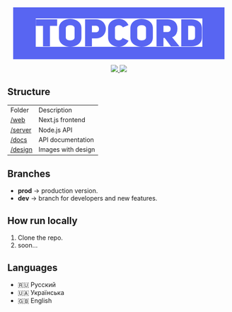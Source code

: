 <div style="background: #5865F2; padding: 5%; margin: 2.5%; 0" align="center">
    <img src="./github-logo.png" />
</div>

<div align="center">
    <a href="https://discord.gg/ryk4K5kRJq">
        <img src="https://img.shields.io/discord/761596363795988561" />
    </a>
       <a href="https://github.com/vitaliyirtlach/riod.js">
        <img src="https://img.shields.io/github/stars/TopCord-Team/bots.topcord.ru?style=social" />
    </a>
</div>

## Structure

<table> 
  <tr>
     <td>Folder</td>
     <td>Description</td>
  </tr>
  <tr>
    <td><a href="web">/web</a></td>
    <td>Next.js frontend</td>
  </tr>
  <tr>
    <td><a href="server">/server</a></td>
    <td>Node.js API</td>
  </tr>
  <tr>
    <td><a href="docs">/docs</a></td>
    <td>API documentation</td>
  </tr>
  <tr>
    <td><a href="desing">/design</a></td>
    <td>Images with design</td>
  </tr>
</table>

## Branches

-   **prod** -> production version.
-   **dev** -> branch for developers and new features.

## How run locally

1. Clone the repo.
2. soon...

## Languages

-   🇷🇺 Русский
-   🇺🇦 Українська
-   🇬🇧 English
